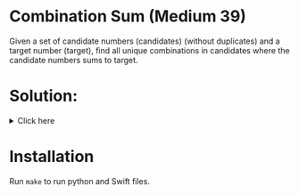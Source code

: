 # Combination Sum (Medium 39)
Given a set of candidate numbers (candidates) (without duplicates) and a target
number (target), find all unique combinations in candidates where the candidate
numbers sums to target.

# Solution:

<details><summary>Click here</summary>  
Use backtracking, sort input, and save index of number used. Pick one number at
a time to fill temp array. Once temp array sum is target, add it to result.
Each time choose next number, and check if it was used with set. O(n!) time,
O(n) space.

<br></br>

</details>

# Installation
Run `make` to run python and Swift files.
